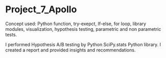 # Project_7_Apollo
Concept used: Python function, try-exepct, If-else, for loop, library modules, visualization, hypothesis testing, parametric and non parametric tests.

I performed Hypothesis A/B testing by Python SciPy.stats Python library. I created a report and provided insights and recommendations.
